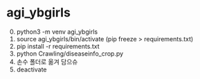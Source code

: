 # agi_ybgirls

0. python3 -m venv agi_ybgirls
1. source agi_ybgirls/bin/activate
(pip freeze > requirements.txt)
2. pip install -r requirements.txt
3. python Crawling/diseaseinfo_crop.py
4. 손수 폴더로 옮겨 담으슈
5. deactivate
